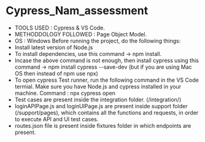 # Cypress_Nam_assessment


* TOOLS USED : Cypress & VS Code.
* METHODDOLOGY FOLLOWED : Page Object Model.
* OS : Windows
Before running the project, do the following things:
* Install latest version of Node.js
* To install dependencies, use this command -> npm install.
* Incase the above command is not enough, then install cypress using this command -> npm install cypress --save-dev (but if you are using Mac OS then instead of npm use npx)
* To open cypress Test runner, run the following command in the VS Code termial. Make sure you have Node.js and cypress installed in your machine. Command : npx cypress open
* Test cases are present inside the integration folder. (/integration/)
* loginAPIPage.js and loginUIPage.js are present inside support folder (/support/pages), which contains all the functions and requests, in order to execute API and UI test cases.
* routes.json file is present inside fixtures folder in which endpoints are present.
